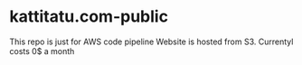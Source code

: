 # kattitatu.com-public
This repo is just for AWS code pipeline
Website is hosted from S3. Currentyl costs 0$ a month
